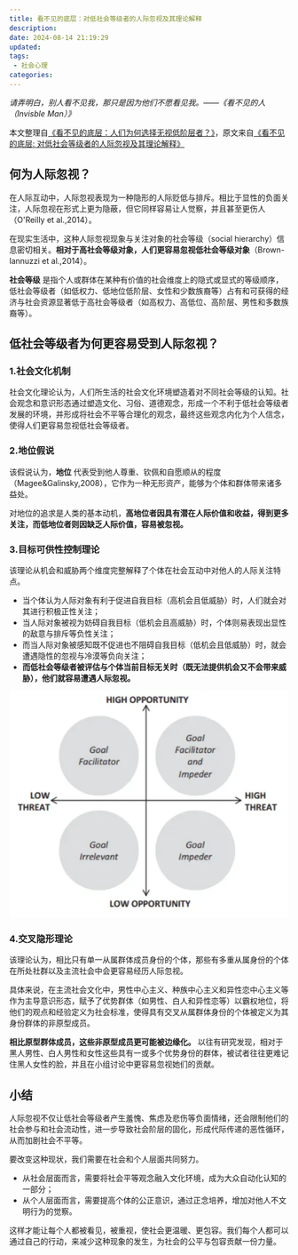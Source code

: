 ```yaml
---
title: 看不见的底层：对低社会等级者的人际忽视及其理论解释
description:
date: 2024-08-14 21:19:29
updated:
tags:
 - 社会心理
categories:
---
```

*请弄明白，别人看不见我，那只是因为他们不愿看见我。——《看不见的人（Invisble Man）》*

本文整理自[《看不见的底层：人们为何选择无视低阶层者？》](https://mp.weixin.qq.com/s/XECrCZyx0rJb2MKkERCKGQ)，原文来自[《看不见的底层: 对低社会等级者的人际忽视及其理论解释》](https://journal.psych.ac.cn/xlkxjz/CN/10.3724/SP.J.1042.2024.01539)

## 何为人际忽视？

在人际互动中，人际忽视表现为一种隐形的人际贬低与排斥。相比于显性的负面关注，人际忽视在形式上更为隐蔽，但它同样容易让人觉察，并且甚至更伤人（O'Reilly et al.,2014）。

在现实生活中，这种人际忽视现象与关注对象的社会等级（social hierarchy）信息密切相关。**相对于高社会等级对象，人们更容易忽视低社会等级对象**（Brown-lannuzzi et al.,2014）。

**社会等级** 是指个人或群体在某种有价值的社会维度上的隐式或显式的等级顺序，低社会等级者（如低权力、低地位低阶层、女性和少数族裔等）占有和可获得的经济与社会资源显著低于高社会等级者（如高权力、高低位、高阶层、男性和多数族裔等）。

## 低社会等级者为何更容易受到人际忽视？

### 1.社会文化机制

社会文化理论认为，人们所生活的社会文化环境塑造着对不同社会等级的认知。社会观念和意识形态通过塑造文化、习俗、道德观念，形成一个不利于低社会等级者发展的环境，并形成将社会不平等合理化的观念，最终这些观念内化为个人信念，使得人们更容易忽视低社会等级者。

### 2.地位假说

该假说认为，**地位** 代表受到他人尊重、钦佩和自愿顺从的程度（Magee&Galinsky,2008），它作为一种无形资产，能够为个体和群体带来诸多益处。

对地位的追求是人类的基本动机，**高地位者因具有潜在人际价值和收益，得到更多关注，而低地位者则因缺乏人际价值，容易被忽视。**

### 3.目标可供性控制理论

该理论从机会和威胁两个维度完整解释了个体在社会互动中对他人的人际关注特点。
* 当个体认为人际对象有利于促进自我目标（高机会且低威胁）时，人们就会对其进行积极正性关注；
* 当人际对象被视为妨碍自我目标（低机会且高威胁）时，个体则易表现出显性的敌意与排斥等负性关注；
* 而当人际对象被感知既不促进也不阻碍自我目标（低机会且低威胁）时，就会遭遇隐性的忽视与冷漠等负向关注；
* **而低社会等级者被评估与个体当前目标无关时（既无法提供机会又不会带来威胁），他们就容易遭遇人际忽视。**

 <img src="/images/看不见的底层/640.webp" />

### 4.交叉隐形理论

该理论认为，相比只有单一从属群体成员身份的个体，那些有多重从属身份的个体在所处社群以及主流社会中会更容易经历人际忽视。

具体来说，在主流社会文化中，男性中心主义、种族中心主义和异性恋中心主义等作为主导意识形态，赋予了优势群体（如男性、白人和异性恋等）以霸权地位，将他们的观点和经验定义为社会标准，使得具有交叉从属群体身份的个体被定义为其身份群体的非原型成员。 

**相比原型群体成员，这些非原型成员更可能被边缘化。** 以往有研究发现，相对于黑人男性、白人男性和女性这些具有一或多个优势身份的群体，被试者往往更难记住黑人女性的脸，并且在小组讨论中更容易忽视她们的贡献。

## 小结

人际忽视不仅让低社会等级者产生羞愧、焦虑及悲伤等负面情绪，还会限制他们的社会参与和社会流动性，进一步导致社会阶层的固化，形成代际传递的恶性循环，从而加剧社会不平等。

要改变这种现状，我们需要在社会和个人层面共同努力。
* 从社会层面而言，需要将社会平等观念融入文化环境，成为大众自动化认知的一部分；
* 从个人层面而言，需要提高个体的公正意识，通过正念培养，增加对他人不文明行为的觉察。

这样才能让每个人都被看见，被重视，使社会更温暖、更包容。我们每个人都可以通过自己的行动，来减少这种现象的发生，为社会的公平与包容贡献一份力量。
